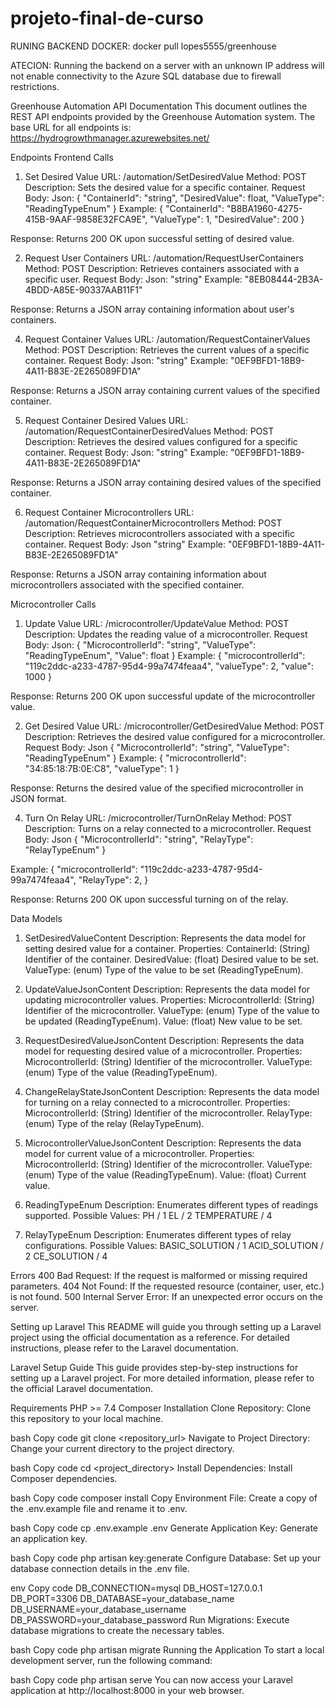 ﻿# projeto-final-de-curso


RUNING BACKEND DOCKER:
docker pull lopes5555/greenhouse

ATECION: Running the backend on a server with an unknown IP address will not enable connectivity to the Azure SQL database due to firewall restrictions.






Greenhouse Automation API Documentation
This document outlines the REST API endpoints provided by the Greenhouse Automation system.
The base URL for all endpoints is: https://hydrogrowthmanager.azurewebsites.net/

Endpoints
Frontend Calls
1. Set Desired Value
URL: /automation/SetDesiredValue
Method: POST
Description: Sets the desired value for a specific container.
Request Body:
Json:
{
"ContainerId": "string",
"DesiredValue": float,
"ValueType": "ReadingTypeEnum"
}
Example:
{
    "ContainerId": "B8BA1960-4275-415B-9AAF-9858E32FCA9E",
    "ValueType": 1,
    "DesiredValue": 200
}

Response: Returns 200 OK upon successful setting of desired value.

2. Request User Containers
URL: /automation/RequestUserContainers
Method: POST
Description: Retrieves containers associated with a specific user.
Request Body:
Json:
"string"
Example:
"8EB08444-2B3A-4BDD-A85E-90337AAB11F1"

Response: Returns a JSON array containing information about user's containers.


4. Request Container Values
URL: /automation/RequestContainerValues
Method: POST
Description: Retrieves the current values of a specific container.
Request Body:
Json:
"string"
Example:
"0EF9BFD1-18B9-4A11-B83E-2E265089FD1A"

Response: Returns a JSON array containing current values of the specified container.

5. Request Container Desired Values
URL: /automation/RequestContainerDesiredValues
Method: POST
Description: Retrieves the desired values configured for a specific container.
Request Body:
Json:
"string"
Example:
"0EF9BFD1-18B9-4A11-B83E-2E265089FD1A"

Response: Returns a JSON array containing desired values of the specified container.


6. Request Container Microcontrollers
URL: /automation/RequestContainerMicrocontrollers
Method: POST
Description: Retrieves microcontrollers associated with a specific container.
Request Body:
Json
"string"
Example:
"0EF9BFD1-18B9-4A11-B83E-2E265089FD1A"

Response: Returns a JSON array containing information about microcontrollers associated with the specified container.



Microcontroller Calls
1. Update Value
URL: /microcontroller/UpdateValue
Method: POST
Description: Updates the reading value of a microcontroller.
Request Body:
Json:
{
    "MicrocontrollerId": "string",
    "ValueType": "ReadingTypeEnum",
    "Value": float
}
Example:
{
    "microcontrollerId": "119c2ddc-a233-4787-95d4-99a7474feaa4",
    "valueType": 2,
    "value": 1000
}

Response: Returns 200 OK upon successful update of the microcontroller value.


2. Get Desired Value
URL: /microcontroller/GetDesiredValue
Method: POST
Description: Retrieves the desired value configured for a microcontroller.
Request Body:
Json
{
    "MicrocontrollerId": "string",
    "ValueType": "ReadingTypeEnum"
}
Example:
{
    "microcontrollerId": "34:85:18:7B:0E:C8",
    "valueType": 1
}

Response: Returns the desired value of the specified microcontroller in JSON format.


4. Turn On Relay
URL: /microcontroller/TurnOnRelay
Method: POST
Description: Turns on a relay connected to a microcontroller.
Request Body:
Json
{
    "MicrocontrollerId": "string",
    "RelayType": "RelayTypeEnum"
}

Example:
{
    "microcontrollerId": "119c2ddc-a233-4787-95d4-99a7474feaa4",
    "RelayType": 2,
}

Response: Returns 200 OK upon successful turning on of the relay.

Data Models
1. SetDesiredValueContent
Description: Represents the data model for setting desired value for a container.
Properties:
ContainerId: (String) Identifier of the container.
DesiredValue: (float) Desired value to be set.
ValueType: (enum) Type of the value to be set (ReadingTypeEnum).

2. UpdateValueJsonContent
Description: Represents the data model for updating microcontroller values.
Properties:
MicrocontrollerId: (String) Identifier of the microcontroller.
ValueType: (enum) Type of the value to be updated (ReadingTypeEnum).
Value: (float) New value to be set.

3. RequestDesiredValueJsonContent
Description: Represents the data model for requesting desired value of a microcontroller.
Properties:
MicrocontrollerId: (String) Identifier of the microcontroller.
ValueType: (enum) Type of the value (ReadingTypeEnum).

4. ChangeRelayStateJsonContent
Description: Represents the data model for turning on a relay connected to a microcontroller.
Properties:
MicrocontrollerId: (String) Identifier of the microcontroller.
RelayType: (enum) Type of the relay (RelayTypeEnum).

5. MicrocontrollerValueJsonContent
Description: Represents the data model for current value of a microcontroller.
Properties:
MicrocontrollerId: (String) Identifier of the microcontroller.
ValueType: (enum) Type of the value (ReadingTypeEnum).
Value: (float) Current value.

6. ReadingTypeEnum
Description: Enumerates different types of readings supported.
Possible Values:
PH / 1
EL / 2
TEMPERATURE / 4

7. RelayTypeEnum
Description: Enumerates different types of relay configurations.
Possible Values:
BASIC_SOLUTION / 1
ACID_SOLUTION / 2
CE_SOLUTION / 4

Errors
400 Bad Request: If the request is malformed or missing required parameters.
404 Not Found: If the requested resource (container, user, etc.) is not found.
500 Internal Server Error: If an unexpected error occurs on the server.

Setting up Laravel
This README will guide you through setting up a Laravel project using the official documentation as a reference. For detailed instructions, please refer to the Laravel documentation.

Laravel Setup Guide
This guide provides step-by-step instructions for setting up a Laravel project. For more detailed information, please refer to the official Laravel documentation.

Requirements
PHP >= 7.4
Composer
Installation
Clone Repository: Clone this repository to your local machine.

bash
Copy code
git clone <repository_url>
Navigate to Project Directory: Change your current directory to the project directory.

bash
Copy code
cd <project_directory>
Install Dependencies: Install Composer dependencies.

bash
Copy code
composer install
Copy Environment File: Create a copy of the .env.example file and rename it to .env.

bash
Copy code
cp .env.example .env
Generate Application Key: Generate an application key.

bash
Copy code
php artisan key:generate
Configure Database: Set up your database connection details in the .env file.

env
Copy code
DB_CONNECTION=mysql
DB_HOST=127.0.0.1
DB_PORT=3306
DB_DATABASE=your_database_name
DB_USERNAME=your_database_username
DB_PASSWORD=your_database_password
Run Migrations: Execute database migrations to create the necessary tables.

bash
Copy code
php artisan migrate
Running the Application
To start a local development server, run the following command:

bash
Copy code
php artisan serve
You can now access your Laravel application at http://localhost:8000 in your web browser.




